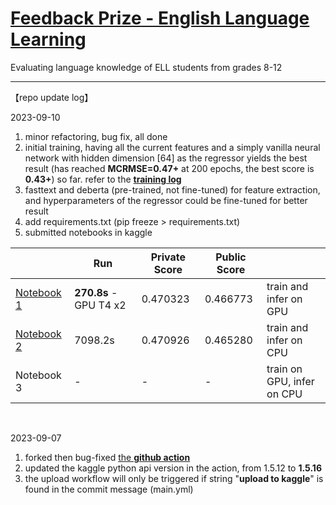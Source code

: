 # [**Feedback Prize - English Language Learning**](https://www.kaggle.com/competitions/feedback-prize-english-language-learning)
Evaluating language knowledge of ELL students from grades 8-12  




---

【repo update log】  

2023-09-10  
1. minor refactoring, bug fix, all done  
2. initial training, having all the current features and a simply vanilla neural network with hidden dimension [64] as the regressor yields the best result (has reached **MCRMSE=0.47+** at 200 epochs, the best score is **0.43+**) so far. refer to the [**training log**](https://gist.github.com/Nov05/146d7d53a3498e6fdeecc8a98c7da02b)   
3. fasttext and deberta (pre-trained, not fine-tuned) for feature extraction, and hyperparameters of the regressor could be fine-tuned for better result  
4. add requirements.txt (pip freeze > requirements.txt)     
5. submitted notebooks in kaggle  

|   | **Run** | **Private Score** | **Public Score** | | 
|-|-|-|-|-|  
| [Notebook 1](https://www.kaggle.com/code/wenjingliu/20230910-github-repo-uploaded-by-github-action?scriptVersionId=142544542) | **270.8s** - GPU T4 x2 | 0.470323 | 0.466773 | train and infer on GPU |
| [Notebook 2](https://www.kaggle.com/code/wenjingliu/20230910-github-repo-uploaded-by-github-action/notebook?scriptVersionId=142545233) | 7098.2s | 0.470926 | 0.465280 | train and infer on CPU |
| Notebook 3 | - | - | - | train on GPU, infer on CPU |   

<br>  

2023-09-07   
1. forked then bug-fixed [the **github action**](https://github.com/Nov05/action-push-kaggle-dataset)   
2. updated the kaggle python api version in the action, from 1.5.12 to **1.5.16**  
3. the upload workflow will only be triggered if string "**upload to kaggle**" is found in the commit message (main.yml)  